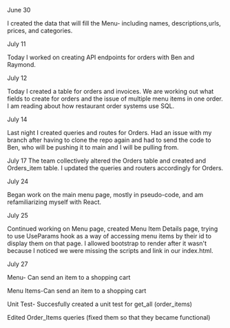 June 30

I created the data that will fill the Menu- including names, descriptions,urls, prices, and categories.

July 11

Today I worked on creating API endpoints for orders with Ben and Raymond.

July 12

Today I created a table for orders and invoices. We are working out what fields to create for orders and the issue of multiple menu items in one order. I am reading about how restaurant order systems use SQL.

July 14

Last night I created queries and routes for Orders. Had an issue with my branch after having to clone the repo again and had to send the code to Ben, who will be pushing it to main and I will be pulling from.

July 17
The team collectively altered the Orders table and created and Orders_item table. I updated the queries and routers accordingly for Orders.

July 24

Began work on the main menu page, mostly in pseudo-code, and am refamiliarizing myself with React.

July 25

Continued working on Menu page, created Menu Item Details page, trying to use UseParams hook as a way of accessing menu items by their id to display them on that page. I allowed bootstrap to render after it wasn't because I noticed we were missing the scripts and link in our index.html.

July 27

Menu- Can send an item to a shopping cart

Menu Items-Can send an item to a shopping cart

Unit Test- Succesfully created a unit test for get_all (order_items)

Edited Order_Items queries (fixed them so that they became functional)
